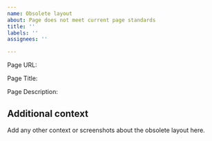 ```yaml
---
name: Obsolete layout
about: Page does not meet current page standards
title: ''
labels: ''
assignees: ''

---
```


Page URL:

Page Title:

Page Description: 

## Additional context ##
Add any other context or screenshots about the obsolete layout here.
